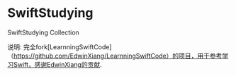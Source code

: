 # SwiftStudying
SwiftStudying Collection

说明: 完全fork[LearnningSwiftCode]（https://github.com/EdwinXiang/LearnningSwiftCode）的项目，用于参考学习Swift，感谢EdwinXiang的贡献.
